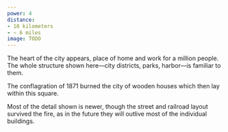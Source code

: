 ```yaml
---
power: 4
distance:
- 10 kilometers
- ~ 6 miles
image: TODO
---
```

The heart of the city appears, place of home and work for a million people. The whole structure shown here—city districts, parks, harbor—is familiar to them.

The conflagration of 1871 burned the city of wooden houses which then lay within this square.

Most of the detail shown is newer, though the street and railroad layout survived the fire, as in the future they will outlive most of the individual buildings.
